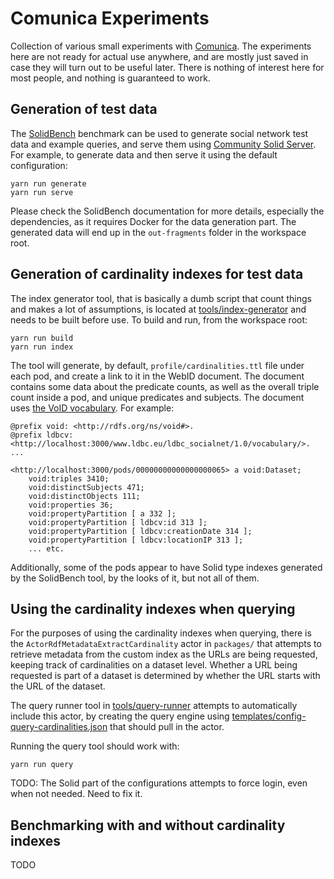 # Comunica Experiments

Collection of various small experiments with [Comunica](https://comunica.dev/). The experiments here are not ready for actual use anywhere, and are mostly just saved in case they will turn out to be useful later. There is nothing of interest here for most people, and nothing is guaranteed to work.

## Generation of test data

The [SolidBench](https://github.com/SolidBench/SolidBench.js) benchmark can be used to generate social network test data and example queries, and serve them using [Community Solid Server](https://github.com/CommunitySolidServer/CommunitySolidServer). For example, to generate data and then serve it using the default configuration:

```
yarn run generate
yarn run serve
```

Please check the SolidBench documentation for more details, especially the dependencies, as it requires Docker for the data generation part. The generated data will end up in the `out-fragments` folder in the workspace root.

## Generation of cardinality indexes for test data

The index generator tool, that is basically a dumb script that count things and makes a lot of assumptions, is located at [tools/index-generator](tools/index-generator/) and needs to be built before use. To build and run, from the workspace root:

```
yarn run build
yarn run index
```

The tool will generate, by default, `profile/cardinalities.ttl` file under each pod, and create a link to it in the WebID document. The document contains some data about the predicate counts, as well as the overall triple count inside a pod, and unique predicates and subjects. The document uses [the VoID vocabulary](https://www.w3.org/TR/void/). For example:

```
@prefix void: <http://rdfs.org/ns/void#>.
@prefix ldbcv: <http://localhost:3000/www.ldbc.eu/ldbc_socialnet/1.0/vocabulary/>.
...

<http://localhost:3000/pods/00000000000000000065> a void:Dataset;
    void:triples 3410;
    void:distinctSubjects 471;
    void:distinctObjects 111;
    void:properties 36;
    void:propertyPartition [ a 332 ];
    void:propertyPartition [ ldbcv:id 313 ];
    void:propertyPartition [ ldbcv:creationDate 314 ];
    void:propertyPartition [ ldbcv:locationIP 313 ];
    ... etc.
```

Additionally, some of the pods appear to have Solid type indexes generated by the SolidBench tool, by the looks of it, but not all of them.

## Using the cardinality indexes when querying

For the purposes of using the cardinality indexes when querying, there is the `ActorRdfMetadataExtractCardinality` actor in `packages/` that attempts to retrieve metadata from the custom index as the URLs are being requested, keeping track of cardinalities on a dataset level. Whether a URL being requested is part of a dataset is determined by whether the URL starts with the URL of the dataset.

The query runner tool in [tools/query-runner](tools/query-runner/) attempts to automatically include this actor, by creating the query engine using [templates/config-query-cardinalities.json](templates/config-query-cardinalities.json) that should pull in the actor.

Running the query tool should work with:

```
yarn run query
```

TODO: The Solid part of the configurations attempts to force login, even when not needed. Need to fix it.

## Benchmarking with and without cardinality indexes

TODO
